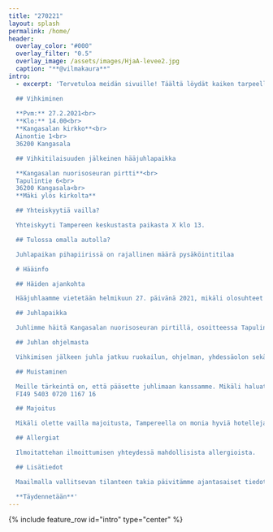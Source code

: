```yaml
---
title: "270221"
layout: splash
permalink: /home/
header:
  overlay_color: "#000"
  overlay_filter: "0.5"
  overlay_image: /assets/images/HjaA-levee2.jpg
  caption: "**@vilmakaura**"
intro: 
  - excerpt: 'Tervetuloa meidän sivuille! Täältä löydät kaiken tarpeellisen tiedon hääjuhlaamme liittyen.

  ## Vihkiminen  
    
  **Pvm:** 27.2.2021<br>  
  **Klo:** 14.00<br>  
  **Kangasalan kirkko**<br>  
  Ainontie 1<br>  
  36200 Kangasala

  ## Vihkitilaisuuden jälkeinen hääjuhlapaikka

  **Kangasalan nuorisoseuran pirtti**<br>  
  Tapulintie 6<br>  
  36200 Kangasala<br>
  **Mäki ylös kirkolta**

  ## Yhteiskyytiä vailla?

  Yhteiskyyti Tampereen keskustasta paikasta X klo 13.

  ## Tulossa omalla autolla?

  Juhlapaikan pihapiirissä on rajallinen määrä pysäköintitilaa

  # Hääinfo

  ## Häiden ajankohta

  Hääjuhlaamme vietetään helmikuun 27. päivänä 2021, mikäli olosuhteet sen sallivat. Tiedotamme mahdollisista muutoksista juhlapäivän lähestyessä.

  ## Juhlapaikka

  Juhlimme häitä Kangasalan nuorisoseuran pirtillä, osoitteessa Tapulintie 6. Matka kirkolta juhlapaikalle on lyhyt, vain noin 200 metriä. Juhlapaikalla on rajallisesti paikoitustilaa.

  ## Juhlan ohjelmasta

  Vihkimisen jälkeen juhla jatkuu ruokailun, ohjelman, yhdessäolon sekä elävän musiikin tahdissa.

  ## Muistaminen

  Meille tärkeintä on, että pääsette juhlimaan kanssamme. Mikäli haluatte muistaa meitä, toivomme tavaralahjan sijasta muistamista yhteiselle häätilillemme<br>
  FI49 5403 0720 1167 16

  ## Majoitus

  Mikäli olette vailla majoitusta, Tampereella on monia hyviä hotelleja. Kuljetuksen lähtö- ja paluupaikan lähistöllä sijaitsevat esimerkiksi Scandic XXX ja Sokos Hotel YYY.

  ## Allergiat

  Ilmoitattehan ilmoittumisen yhteydessä mahdollisista allergioista.

  ## Lisätiedot

  Maailmalla vallitsevan tilanteen takia päivitämme ajantasaiset tiedot hääjuhlastamme tälle sivustolle.

  **Täydennetään**'
---
```


{% include feature_row id="intro" type="center" %}
